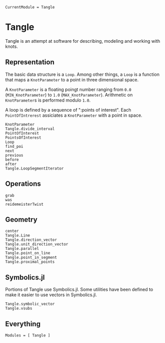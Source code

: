 ```@meta
CurrentModule = Tangle
```

# Tangle

Tangle is an attempt at software for describing, modeling and working
with knots.


## Representation

The basic data structure is a `Loop`.  Among other things, a `Loop` is
a function that maps a `KnotParameter` to a point in three dimensional
space.

A `KnotParameter` is a floating poingt number ranging from `0.0`
(`MIN_KnotParameter`) to `1.0` (`MAX_KnotParameter`).  Arithmetic on
`KnotParameter`s is performed modulo `1.0`.

A loop is defined by a sequence of ":points of interest".  Each
`PointOfIntrerest` assiciates a `KnotParameter` with a point in space.


```@docs
KnotParameter
Tangle.divide_interval
PointOfInterest
PointsOfInterest
Loop
find_poi
next
previous
before
after
Tangle.LoopSegmentIterator
```


## Operations

```@docs
grab
was
reidemeisterTwist
```


## Geometry

```@docs
center
Tangle.Line
Tangle.direction_vector
Tangle.unit_direction_vector
Tangle.parallel
Tangle.point_on_line
Tangle.point_in_segment
Tangle.proximal_points
```


## Symbolics.jl

Portions of Tangle use Symbolics.jl.  Some utilities have been defined
to make it easier to use vectors in Symbolics.jl.

```@docs
Tangle.symbolic_vector
Tangle.vsubs
```


## Everything

```@autodocs
Modules = [ Tangle ]
```

